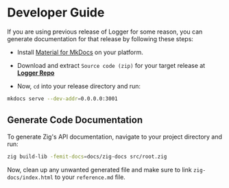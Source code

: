 # Developer Guide

If you are using previous release of Logger for some reason, you can generate documentation for that release by following these steps:

- Install [Material for MkDocs](https://squidfunk.github.io/mkdocs-material/getting-started/) on your platform.

- Download and extract `Source code (zip)` for your target release at [**Logger Repo**](https://github.com/bitlaab-blitz/logger)

- Now, `cd` into your release directory and run:

```sh
mkdocs serve --dev-addr=0.0.0.0:3001
```

## Generate Code Documentation

To generate Zig's API documentation, navigate to your project directory and run:

```sh
zig build-lib -femit-docs=docs/zig-docs src/root.zig
```

Now, clean up any unwanted generated file and make sure to link `zig-docs/index.html` to your `reference.md` file.
